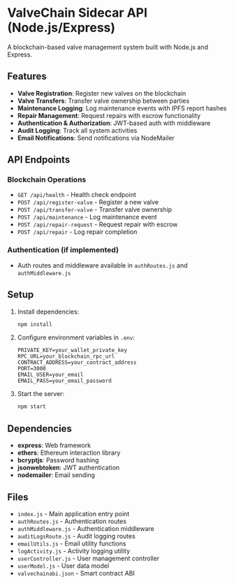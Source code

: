 # ValveChain Sidecar API (Node.js/Express)

A blockchain-based valve management system built with Node.js and Express.

## Features

- **Valve Registration**: Register new valves on the blockchain
- **Valve Transfers**: Transfer valve ownership between parties
- **Maintenance Logging**: Log maintenance events with IPFS report hashes
- **Repair Management**: Request repairs with escrow functionality
- **Authentication & Authorization**: JWT-based auth with middleware
- **Audit Logging**: Track all system activities
- **Email Notifications**: Send notifications via NodeMailer

## API Endpoints

### Blockchain Operations
- `GET /api/health` - Health check endpoint
- `POST /api/register-valve` - Register a new valve
- `POST /api/transfer-valve` - Transfer valve ownership
- `POST /api/maintenance` - Log maintenance event
- `POST /api/repair-request` - Request repair with escrow
- `POST /api/repair` - Log repair completion

### Authentication (if implemented)
- Auth routes and middleware available in `authRoutes.js` and `authMiddleware.js`

## Setup

1. Install dependencies:
   ```bash
   npm install
   ```

2. Configure environment variables in `.env`:
   ```
   PRIVATE_KEY=your_wallet_private_key
   RPC_URL=your_blockchain_rpc_url
   CONTRACT_ADDRESS=your_contract_address
   PORT=3000
   EMAIL_USER=your_email
   EMAIL_PASS=your_email_password
   ```

3. Start the server:
   ```bash
   npm start
   ```

## Dependencies

- **express**: Web framework
- **ethers**: Ethereum interaction library
- **bcryptjs**: Password hashing
- **jsonwebtoken**: JWT authentication
- **nodemailer**: Email sending

## Files

- `index.js` - Main application entry point
- `authRoutes.js` - Authentication routes
- `authMiddleware.js` - Authentication middleware
- `auditLogsRoute.js` - Audit logging routes
- `emailUtils.js` - Email utility functions
- `logActivity.js` - Activity logging utility
- `userController.js` - User management controller
- `userModel.js` - User data model
- `valvechainabi.json` - Smart contract ABI